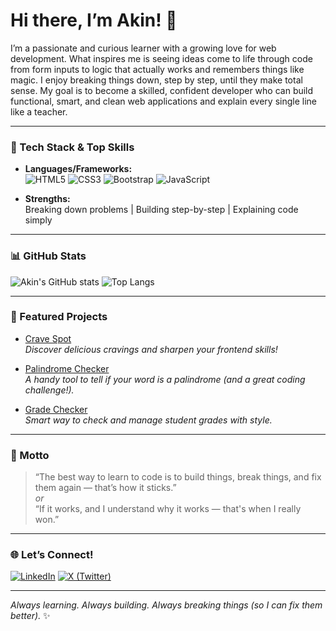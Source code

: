 # Hi there, I’m Akin! 👋

I’m a passionate and curious learner with a growing love for web development. What inspires me is seeing ideas come to life through code from form inputs to logic that actually works and remembers things like magic. I enjoy breaking things down, step by step, until they make total sense. My goal is to become a skilled, confident developer who can build functional, smart, and clean web applications and explain every single line like a teacher.

---

### 🚀 Tech Stack & Top Skills

- **Languages/Frameworks:**  
  ![HTML5](https://img.shields.io/badge/-HTML5-E34F26?logo=html5&logoColor=fff) 
  ![CSS3](https://img.shields.io/badge/-CSS3-1572B6?logo=css3&logoColor=fff) 
  ![Bootstrap](https://img.shields.io/badge/-Bootstrap-7952B3?logo=bootstrap&logoColor=fff)
  ![JavaScript](https://img.shields.io/badge/-JavaScript-F7DF1E?logo=javascript&logoColor=222)

- **Strengths:**  
  Breaking down problems | Building step-by-step | Explaining code simply

---

### 📊 GitHub Stats

![Akin's GitHub stats](https://github-readme-stats.vercel.app/api?username=investor-Akin&show_icons=true&theme=radical)
![Top Langs](https://github-readme-stats.vercel.app/api/top-langs/?username=investor-Akin&layout=compact&theme=radical)

---

### 🌟 Featured Projects

- [Crave Spot](https://github.com/investor-Akin/crave-spot)  
  _Discover delicious cravings and sharpen your frontend skills!_

- [Palindrome Checker](https://github.com/investor-Akin/Palindrome-Checker)  
  _A handy tool to tell if your word is a palindrome (and a great coding challenge!)._

- [Grade Checker](https://github.com/investor-Akin/Grade-checker)  
  _Smart way to check and manage student grades with style._

---

### 💬 Motto

> “The best way to learn to code is to build things, break things, and fix them again — that’s how it sticks.”  
> _or_  
> “If it works, and I understand why it works — that's when I really won.”

---

### 🌐 Let’s Connect!

[![LinkedIn](https://img.shields.io/badge/-LinkedIn-0077B5?logo=linkedin&logoColor=white)](https://www.linkedin.com/in/%F0%9F%91%A8%E2%80%8D%F0%9F%92%BB-%C3%A4kinbowale-8921a32a6)
[![X (Twitter)](https://img.shields.io/badge/-@CodewithAkin-1DA1F2?logo=x&logoColor=white)](https://x.com/CodewithAkin?t=IiRfCldjlz1AMq4bwNKPIg&s=09)

---

_Always learning. Always building. Always breaking things (so I can fix them better)._ ✨
